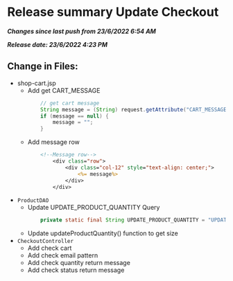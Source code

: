 # Release summary Update Checkout
***Changes since last push from 23/6/2022 6:54 AM***

***Release date: 23/6/2022 4:23 PM***

## Change in Files:
- shop-cart.jsp
	- Add get CART_MESSAGE
		```java
			// get cart message
			String message = (String) request.getAttribute("CART_MESSAGE");
            if (message == null) {
                message = "";
            }
		```
	- Add message row
		```jsp
			<!--Message row-->
                <div class="row">
                    <div class="col-12" style="text-align: center;">
                        <%= message%>
                    </div>
                </div>
		```
- `ProductDAO`
	- Update UPDATE_PRODUCT_QUANTITY Query
		```java
			private static final String UPDATE_PRODUCT_QUANTITY = "UPDATE tblColorSizes SET quantity = ? WHERE productColorID = ? AND size LIKE ?";
		```
	- Update updateProductQuantity() function to get size
- `CheckoutController`
	- Add check cart
	- Add check email pattern
	- Add check quantity return message
	- Add check status return message
